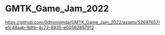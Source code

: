 # GMTK_Game_Jam_2022

https://github.com/0dminnimda/GMTK_Game_Jam_2022/assets/52697657/e1c48aab-9dfb-4c72-8935-e00592857912
